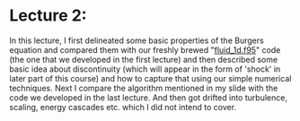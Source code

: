 # Lecture 2: 
In this lecture, I first delineated some basic properties of the Burgers equation and compared them with our freshly brewed "[fluid_1d.f95](code/fluid_1d.md)" code (the one that we developed in the first lecture) and then described some basic idea about discontinuity (which will appear in the form of 'shock' in later part of this course) and how to capture that using our simple numerical techniques. Next I compare the algorithm mentioned in my slide with the code we developed in the last lecture. And then got drifted into turbulence, scaling, energy cascades etc. which I did not intend to cover.

